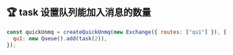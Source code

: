 <h2 id="task">🏆 task 设置队列能加入消息的数量 </h2>

```javascript
const quickUnmq = createQuickUnmq(new Exchange({ routes: ["qu1"] }), {
  qu1: new Queue().add(task(2)),
});
```
